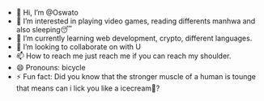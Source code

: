 - 👋 Hi, I’m @Oswato
- 👀 I’m interested in playing video games, reading differents manhwa and also sleeping😴 
- 🌱 I’m currently learning web development, crypto, different languages.
- 💞️ I’m looking to collaborate on with U
- 📫 How to reach me just reach me if you can reach my shoulder.
- 😄 Pronouns: bicycle
- ⚡ Fun fact: Did you know that the stronger muscle of a human is tounge that means can i lick you like a icecream🍦? 

<!---
Oswato/Oswato is a ✨ special ✨ repository because its `README.md` (this file) appears on your GitHub profile.
You can click the Preview link to take a look at your changes.
--->

